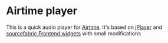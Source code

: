 Airtime player
=============

This is a quick audio player for [Airtime](https://www.sourcefabric.org/en/airtime/).
It's based on [jPlayer](https://github.com/happyworm/jPlayer) and  [sourcefabric Frontend widgets](https://wiki.sourcefabric.org/display/CC/Frontend+Widgets) with small modifications
